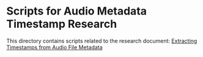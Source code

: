 # Scripts for Audio Metadata Timestamp Research

This directory contains scripts related to the research document:
[Extracting Timestamps from Audio File Metadata](../../docs/research/2024-07-12-audio-metadata-timestamps.md)
